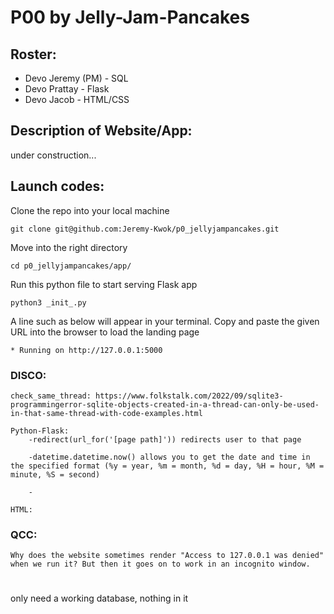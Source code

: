 # P00 by Jelly-Jam-Pancakes
## Roster:
- Devo Jeremy (PM) - SQL
- Devo Prattay - Flask
- Devo Jacob - HTML/CSS

## Description of Website/App:
under construction...

## Launch codes:
Clone the repo into your local machine
```
git clone git@github.com:Jeremy-Kwok/p0_jellyjampancakes.git
```
Move into the right directory
```
cd p0_jellyjampancakes/app/
```
Run this python file to start serving Flask app
```
python3 _init_.py
```
A line such as below will appear in your terminal. Copy and paste the given URL into the browser to load the landing page
```
* Running on http://127.0.0.1:5000
```


### DISCO:

    check_same_thread: https://www.folkstalk.com/2022/09/sqlite3-programmingerror-sqlite-objects-created-in-a-thread-can-only-be-used-in-that-same-thread-with-code-examples.html

    Python-Flask:
        -redirect(url_for('[page path]')) redirects user to that page

        -datetime.datetime.now() allows you to get the date and time in the specified format (%y = year, %m = month, %d = day, %H = hour, %M = minute, %S = second)

        -

    HTML:
    
### QCC:
    Why does the website sometimes render "Access to 127.0.0.1 was denied" when we run it? But then it goes on to work in an incognito window.

    


#
only need a working database, nothing in it
